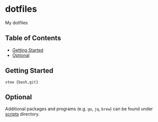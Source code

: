 # dotfiles

My dotfiles

## Table of Contents

<!-- vim-markdown-toc GFM -->

* [Getting Started](#getting-started)
* [Optional](#optional)

<!-- vim-markdown-toc -->

## Getting Started

```
stow {bash,git}
```

## Optional

Additional packages and programs (e.g. `go`, `jq`, `brew`) can be found under [scripts](./scripts) directory.
